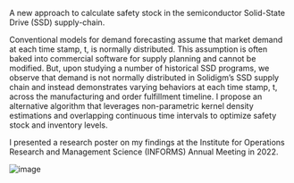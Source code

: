 A new approach to calculate safety stock in the semiconductor Solid-State Drive (SSD) supply-chain.<br>

Conventional models for demand forecasting assume that market demand at each time stamp, t, is normally distributed. This assumption is often baked into commercial software for supply planning and cannot be modified. But, upon studying a number of historical SSD programs, we observe that demand is not normally distributed in Solidigm’s SSD supply chain and instead demonstrates varying behaviors at each time stamp, t, across the manufacturing and order fulfillment timeline. I propose an alternative algorithm that leverages non-parametric kernel density estimations and overlapping continuous time intervals to optimize safety stock and inventory levels. 

I presented a research poster on my findings at the Institute for Operations Research and Management Science (INFORMS) Annual Meeting in 2022.<br>

![image](https://github.com/akomarla/drive_demand_forecast_analysis/assets/124313756/2325a450-a308-40a8-913c-0d80cd3ab57c)


  
  
 
